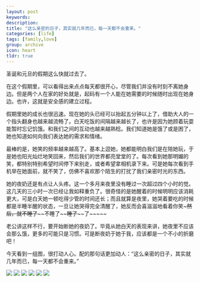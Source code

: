 ```yaml
---
layout: post
keywords: 
description: 
title: "这么亲密的日子，其实就几年而已，每一天都不会重来。"
categories: [life]
tags: [family,love]
group: archive
icon: heart
tldr: true
---
```


圣诞和元旦的假期这么快就过去了。

在这个假期里，可以看得出来点点每天都很开心，尽管我们并没有时刻不离她身边。但是两个人在家的好处就是，起码有一个人能在她需要的时候随时出现在她身边。也许，这就是安全感的建立过程。

假期里她的成长也很迅速。现在她的头已经可以抬起五分钟以上了，借助大人的一个指头翻身也越来越流畅了。白天吃饭的间隔越来越长了，也许是因为她顾着玩耍能暂时忘记饥饿。和我们之间的互动也越来越熟稔。我们知道她是饿了或是困了，她也知道如何向我们表达她的需求和情绪。

最棒的是，她笑的频率越来越高了。基本上逗她，她都能明白我们是在陪她玩，于是她也阳光灿烂地笑回来，然后我们的世界都亮堂堂的了。每次看到她那明媚的笑，都特别特别希望时间停下来别走，或者希望拿相机录下来。可是她每次看到手机举在她面前，就不笑了，仿佛不喜欢那个陌生的打扰了我们亲密时光的东西。

她的夜奶还是有点让人头疼。这一个多月来夜里没有睡过一次超过四个小时的觉。这几天的三小时一次已经让我如释重负了。很奇怪的是她醒着的时候明明应该消耗更大，可是白天她一顿吃得少管的时间还长；而且就算是夜里，她哭着要吃的时候都是半睡半醒的状态，一旦让她哭得完全清醒了，她反而会喜滋滋地看着你笑~~~然后，就不睡了~~~~不睡了~~~~睡了~~~~了~~~~~

老公讲这样不行，要开始断她的夜奶了。毕竟从她白天的表现来讲，她夜里不应该会那么饿，更多的可能只是习惯。可是断夜奶于她于我，应该都是一个不小的折磨吧！

今天看到一组图，很打动人心。配的那句话更加动人：“这么亲密的日子，其实就几年而已，每一天都不会重来。”

<img src="../../../../image/post/160105_a.jpg" />
<img src="../../../../image/post/160105_b.jpg" />
<img src="../../../../image/post/160105_c.jpg" />
<img src="../../../../image/post/160105_d.jpg" />
<img src="../../../../image/post/160105_e.jpg" />
<img src="../../../../image/post/160105_f.jpg" />